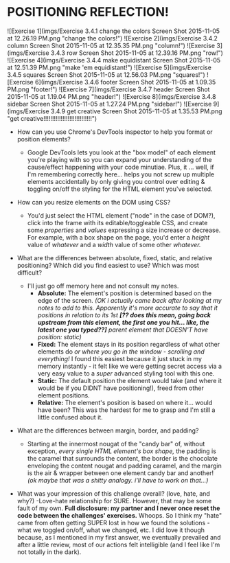 # POSITIONING REFLECTION!

![Exercise 1](imgs/Exercise 3.4.1 change the colors Screen Shot 2015-11-05 at 12.26.19 PM.png "change the colors!")
![Exercise 2](imgs/Exercise 3.4.2 column Screen Shot 2015-11-05 at 12.35.35 PM.png "column!")
![Exercise 3](imgs/Exercise 3.4.3 row Screen Shot 2015-11-05 at 12.39.16 PM.png "row!")
![Exercise 4](imgs/Exercise 3.4.4 make equidistant Screen Shot 2015-11-05 at 12.51.39 PM.png "make 'em equidistant!")
![Exercise 5](imgs/Exercise 3.4.5 squares Screen Shot 2015-11-05 at 12.56.03 PM.png "squares!")
![Exercise 6](imgs/Exercise 3.4.6 footer Screen Shot 2015-11-05 at 1.09.35 PM.png "footer!")
![Exercise 7](imgs/Exercise 3.4.7 header Screen Shot 2015-11-05 at 1.19.04 PM.png "header!")
![Exercise 8](imgs/Exercise 3.4.8 sidebar Screen Shot 2015-11-05 at 1.27.24 PM.png "sidebar!")
![Exercise 9](imgs/Exercise 3.4.9 get creative Screen Shot 2015-11-05 at 1.35.53 PM.png "get creative!!!!!!!!!!!!!!!!!!!!!!!!!!!!")


- How can you use Chrome's DevTools inspector to help you format or position elements?
  - Google DevTools lets you look at the "box model" of each element you're playing with so you can expand your understanding of the cause/effect happening with your code minutiae. Plus, it ... well, if I'm remembering correctly here... helps you not screw up multiple elements accidentally by only giving you control over editing & toggling on/off the styling for the HTML element you've selected.

- How can you resize elements on the DOM using CSS?
  - You'd just select the HTML element ("node" in the case of DOM?), click into the frame with its editable/toggleable CSS, and create some *properties* and *values* expressing a size increase or decrease. For example, with a box shape on the page, you'd enter a *height* value of *whatever* and a *width* value of some other *whatever.*

- What are the differences between absolute, fixed, static, and relative positioning? Which did you find easiest to use? Which was most difficult?
  - I'll just go off memory here and not consult my notes.
    - **Absolute:** The element's position is determined based on the edge of the screen. *(OK i actually came back after looking at my notes to add to this. Apparently it's more accurate to say that it positions in relation to its 1st **[?? does this mean, going back upstream from this element, the first one you hit... like, the latest one you typed??]** parent element that DOESN'T have position: static)*
    - **Fixed:** The element stays in its position regardless of what other elements do *or where you go in the window - scrolling and everything!* I found this easiest because it just stuck in my memory instantly - it felt like we were getting secret access via a very easy value to a *super* advanced styling tool with this one.
    - **Static:** The default position the element would take (and where it would be if you DIDNT have positioning!), freed from other element positions.
    - **Relative:** The element's position is based on where it... would have been? This was the hardest for me to grasp and I'm still a little confused about it.

- What are the differences between margin, border, and padding?
  - Starting at the innermost nougat of the "candy bar" of, without exception, *every single HTML element's box shape,* the padding is the caramel that surrounds the content, the border is the chocolate enveloping the content nougat and padding caramel, and the margin is the air & wrapper between one element candy bar and another! *(ok maybe that was a shitty analogy. i'll have to work on that...)*

- What was your impression of this challenge overall? (love, hate, and why?)
  -Love-hate relationship for SURE. However, that may be some fault of my own. **Full disclosure: my partner and I never once reset the code between the challenges' exercises.** Whoops. So I think my "hate" came from often getting SUPER lost in how we found the solutions - what we toggled on/off, what we changed, etc. I did love it though because, as I mentioned in my first answer, we eventually prevailed and after a little review, most of our actions felt intelligible (and I feel like I'm not totally in the dark).